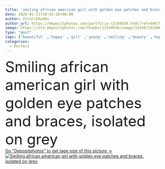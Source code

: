 ```yaml
---
title: 'smiling african american girl with golden eye patches and braces, isolated on grey'
date: 2020-01-21T10:03:26+00:00
author: VitalikRadko
author_url: https://depositphotos.com/portfolio-13194036.html?ref=64678756
image: https://st3.depositphotos.com/thumbs/13194036/image/33240/332406330/api_thumb_450.jpg?forcejpeg=true
type: "post"
tags: ['beautiful' ,'happy' ,'girl' ,'young' ,'smiling' ,'beauty' ,'happiness' ,'cheerful' ,'golden' ,'health' ,'wellbeing' ,'healthcare' ,'face' ,'medical' ,'care' ,'skin' ,'emotion' ,'pretty' ,'teeth' ,'woman' ,'emotional' ,'cosmetic' ,'skincare' ,'cosmetics' ,'purity' ,'treatment' ,'curly' ,'attractive' ,'positive' ,'wellness' ,'afro' ,'Medicare' ,'moisturizing' ,'braces' ,'orthodontics' ,'one person' ,'black woman' ,'african american' ,'skin care' ,'dental braces' ,'isolated on grey' ,'clean skin' ,'perfect skin' ,'clean face' ,'eye patches' ,'orthodontic cases' ,'gel patches' ,'Eye skin' ]
categories: 
  - Perfect
---
```

<div aling="center">
            <font size="60"> Smiling african american girl with golden eye patches and braces, isolated on grey</font>   
</div>
<div>
    <a href='https://depositphotos.com/332406330/stock-photo-smiling-african-american-girl-golden.html?ref=64678756' target=_blank > Go "Depositphotos" to get lage size of this picture ->
        <img href='https://depositphotos.com/332406330/stock-photo-smiling-african-american-girl-golden.html?ref=64678756' src='https://st3.depositphotos.com/13194036/33240/i/950/depositphotos_332406330-stock-photo-smiling-african-american-girl-golden.jpg?forcejpeg=true' alt='Smiling african american girl with golden eye patches and braces, isolated on grey' >
    </a>
</div>
